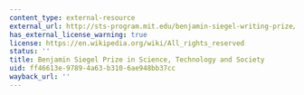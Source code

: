```yaml
---
content_type: external-resource
external_url: http://sts-program.mit.edu/benjamin-siegel-writing-prize/
has_external_license_warning: true
license: https://en.wikipedia.org/wiki/All_rights_reserved
status: ''
title: Benjamin Siegel Prize in Science, Technology and Society
uid: ff46613e-9789-4a63-b310-6ae948bb37cc
wayback_url: ''
---
```

